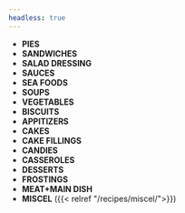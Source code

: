 ```yaml
---
headless: true
---
```


- **PIES**
- **SANDWICHES**
- **SALAD DRESSING**
- **SAUCES**
- **SEA FOODS**
- **SOUPS**
- **VEGETABLES**
- **BISCUITS**
- **APPITIZERS**
- **CAKES**
- **CAKE FILLINGS**
- **CANDIES**
- **CASSEROLES**
- **DESSERTS**
- **FROSTINGS**
- **MEAT+MAIN DISH**
- **MISCEL** ({{< relref "/recipes/miscel/">}})